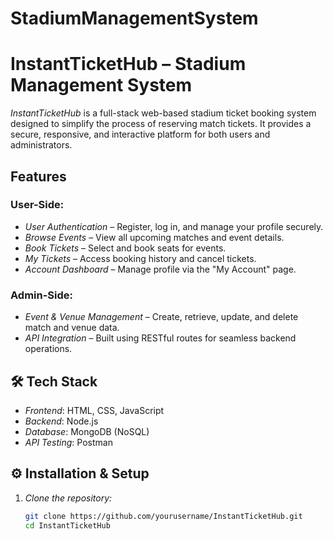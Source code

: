 ﻿# StadiumManagementSystem
 # InstantTicketHub – Stadium Management System

*InstantTicketHub* is a full-stack web-based stadium ticket booking system designed to simplify the process of reserving match tickets. It provides a secure, responsive, and interactive platform for both users and administrators.

## Features

### User-Side:
- *User Authentication* – Register, log in, and manage your profile securely.
- *Browse Events* – View all upcoming matches and event details.
- *Book Tickets* – Select and book seats for events.
- *My Tickets* – Access booking history and cancel tickets.
- *Account Dashboard* – Manage profile via the "My Account" page.

### Admin-Side:
- *Event & Venue Management* – Create, retrieve, update, and delete match and venue data.
- *API Integration* – Built using RESTful routes for seamless backend operations.

## 🛠 Tech Stack

- *Frontend*: HTML, CSS, JavaScript
- *Backend*: Node.js
- *Database*: MongoDB (NoSQL)
- *API Testing*: Postman

## ⚙ Installation & Setup

1. *Clone the repository:*
   ```bash
   git clone https://github.com/yourusername/InstantTicketHub.git
   cd InstantTicketHub
